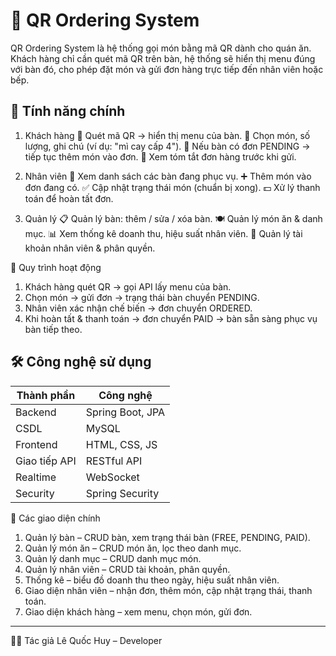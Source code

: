 # 🧾 QR Ordering System

QR Ordering System là hệ thống gọi món bằng mã QR dành cho quán ăn.
Khách hàng chỉ cần quét mã QR trên bàn, hệ thống sẽ hiển thị menu đúng với bàn đó, cho phép đặt món và gửi đơn hàng trực tiếp đến nhân viên hoặc bếp.

## 🚀 Tính năng chính

1. Khách hàng
📱 Quét mã QR → hiển thị menu của bàn.
🛒 Chọn món, số lượng, ghi chú (ví dụ: "mì cay cấp 4").
🔁 Nếu bàn có đơn PENDING → tiếp tục thêm món vào đơn.
🧾 Xem tóm tắt đơn hàng trước khi gửi.

2. Nhân viên
👀 Xem danh sách các bàn đang phục vụ.
➕ Thêm món vào đơn đang có.
✅ Cập nhật trạng thái món (chuẩn bị xong).
💵 Xử lý thanh toán để hoàn tất đơn.

3. Quản lý
📋 Quản lý bàn: thêm / sửa / xóa bàn.
🍽️ Quản lý món ăn & danh mục.
📊 Xem thống kê doanh thu, hiệu suất nhân viên.
👤 Quản lý tài khoản nhân viên & phân quyền.

🔄 Quy trình hoạt động
1. Khách hàng quét QR → gọi API lấy menu của bàn.
2. Chọn món → gửi đơn → trạng thái bàn chuyển PENDING.
3. Nhân viên xác nhận chế biến → đơn chuyển ORDERED.
4. Khi hoàn tất & thanh toán → đơn chuyển PAID → bàn sẵn sàng phục vụ bàn tiếp theo.

## 🛠️ Công nghệ sử dụng

| Thành phần        | Công nghệ       |
|------------------|------------------|
| Backend          | Spring Boot, JPA |
| CSDL             | MySQL            |
| Frontend         | HTML, CSS, JS    |
| Giao tiếp API    | RESTful API      |
| Realtime         | WebSocket        |
| Security         | Spring Security  |

📸 Các giao diện chính
1. Quản lý bàn – CRUD bàn, xem trạng thái bàn (FREE, PENDING, PAID).
2. Quản lý món ăn – CRUD món ăn, lọc theo danh mục.
3. Quản lý danh mục – CRUD danh mục món.
4. Quản lý nhân viên – CRUD tài khoản, phân quyền.
5. Thống kê – biểu đồ doanh thu theo ngày, hiệu suất nhân viên.
6. Giao diện nhân viên – nhận đơn, thêm món, cập nhật trạng thái, thanh toán.
7. Giao diện khách hàng – xem menu, chọn món, gửi đơn.

---
👨‍💻 Tác giả
Lê Quốc Huy – Developer
 
